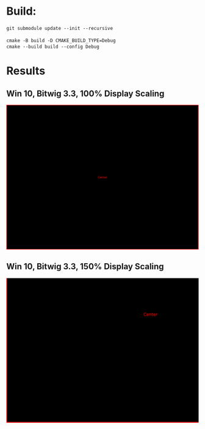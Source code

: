 # Build:
```
git submodule update --init --recursive

cmake -B build -D CMAKE_BUILD_TYPE=Debug
cmake --build build --config Debug
```

# Results

## Win 10, Bitwig 3.3, 100% Display Scaling
![alt text](results/100.png)

## Win 10, Bitwig 3.3, 150% Display Scaling
![alt text](results/150.png)
